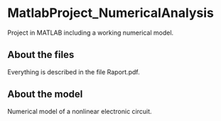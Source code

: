 # MatlabProject_NumericalAnalysis
Project in MATLAB including a working numerical model.

## About the files
Everything is described in the file Raport.pdf.

## About the model
Numerical model of a nonlinear electronic circuit.
